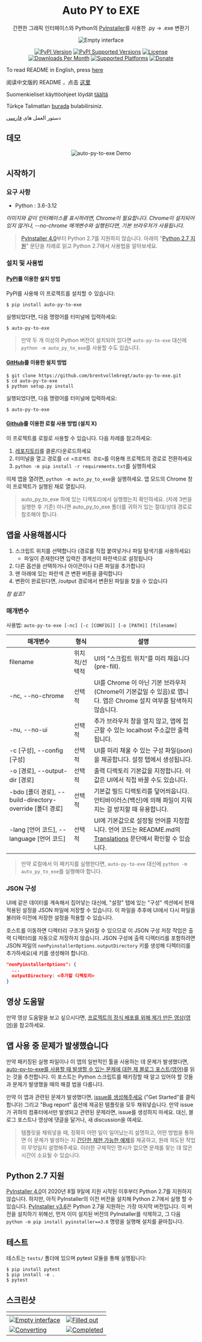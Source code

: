 <h1 align="center">Auto PY to EXE</h1>
<p align="center">간편한 그래픽 인터페이스와 Python의 <a href="https://pyinstaller.readthedocs.io/en/stable/index.html">PyInstaller</a>를 사용한 .py → .exe 변환기</p>

<p align="center">
    <img src="https://nitratine.net/posts/auto-py-to-exe/feature.png" alt="Empty interface">
</p>

<p align="center">
    <a href="https://pypi.org/project/auto-py-to-exe/"><img src="https://img.shields.io/pypi/v/auto-py-to-exe.svg" alt="PyPI Version"></a>
    <a href="https://pypi.org/project/auto-py-to-exe/"><img src="https://img.shields.io/pypi/pyversions/auto-py-to-exe.svg" alt="PyPI Supported Versions"></a>
    <a href="https://pypi.org/project/auto-py-to-exe/"><img src="https://img.shields.io/pypi/l/auto-py-to-exe.svg" alt="License"></a>
    <a href="https://pepy.tech/project/auto-py-to-exe"><img src="https://static.pepy.tech/badge/auto-py-to-exe/month" alt="Downloads Per Month"></a>
    <a href="https://pyinstaller.readthedocs.io/en/stable/requirements.html"><img src="https://img.shields.io/badge/platform-windows%20%7C%20linux%20%7C%20macos-lightgrey" alt="Supported Platforms"></a>
    <a href="https://www.buymeacoffee.com/brentvollebregt"><img src="https://img.shields.io/badge/-buy_me_a%C2%A0beer-gray?logo=buy-me-a-coffee" alt="Donate"></a>
</p>

To read README in English, press [here](./README.md)

阅读中文版的 README ，点击 [这里](./README-Chinese.md)

Suomenkieliset käyttöohjeet löydät [täältä](./README-Finnish.md)

Türkçe Talimatları [burada](./README-Turkish.md) bulabilirsiniz.

دستور العمل های [فارسی](./README-Persian.md)

## 데모

<p align="center">
    <img src="https://nitratine.net/posts/auto-py-to-exe/auto-py-to-exe-demo.gif" alt="auto-py-to-exe Demo">
</p>

## 시작하기

### 요구 사항

- Python : 3.6-3.12

_이미지와 같이 인터페이스를 표시하려면, Chrome이 필요합니다. Chrome이 설치되어 있지 않거나, --no-chrome 매개변수와 실행된다면, 기본 브라우저가 사용됩니다._

> [PyInstaller 4.0](https://github.com/pyinstaller/pyinstaller/releases/tag/v4.0)부터 Python 2.7를 지원하지 않습니다. 아래의 "[Python 2.7 지원](#python-27-지원)" 문단을 차례로 읽고 Python 2.7에서 사용법을 알아보세요.

### 설치 및 사용법

#### [PyPI](https://pypi.org/project/auto-py-to-exe/)를 이용한 설치 방법

PyPI를 사용해 이 프로젝트를 설치할 수 있습니다:

```
$ pip install auto-py-to-exe
```

실행되었다면, 다음 명령어를 터미널에 입력하세요:

```
$ auto-py-to-exe
```

> 만약 두 개 이상의 Python 버전이 설치되어 있다면 `auto-py-to-exe` 대신에 `python -m auto_py_to_exe`를 사용할 수도 있습니다.

#### [GitHub](https://github.com/brentvollebregt/auto-py-to-exe)를 이용한 설치 방법

```
$ git clone https://github.com/brentvollebregt/auto-py-to-exe.git
$ cd auto-py-to-exe
$ python setup.py install
```

실행되었다면, 다음 명령어를 터미널에 입력하세요:

```
$ auto-py-to-exe
```

#### [Github](https://github.com/brentvollebregt/auto-py-to-exe)를 이용한 로컬 사용 방법 (설치 X)

이 프로젝트를 로컬로 사용할 수 있습니다. 다음 차례를 참고하세요:

1. [레포지토리](https://github.com/brentvollebregt/auto-py-to-exe)를 클론/다운로드하세요
2. 터미널을 열고 경로를 `cd <프로젝트 경로>`를 이용해 프로젝트의 경로로 전환하세요
3. `python -m pip install -r requirements.txt`를 실행하세요

이제 앱을 열려면, `python -m auto_py_to_exe`을 실행하세요. 앱 모드의 Chrome 창이 프로젝트가 실행된 채로 열립니다.

> auto_py_to_exe 하에 있는 디렉토리에서 실행했는지 확인하세요. (차례 3번을 실행한 후 기준) 아니면 auto_py_to_exe 폴더를 귀하가 있는 절대/상대 경로로 참조해야 합니다.

## 앱을 사용해봅시다

1. 스크립트 위치를 선택합니다 (경로를 직접 붙여넣거나 파일 탐색기를 사용하세요)
   - 파일이 존재한다면 입력칸 경계선이 파란색으로 설정됩니다
2. 다른 옵션을 선택하거나 아이콘이나 다른 파일을 추가합니다
3. 맨 아래에 있는 파란색 큰 변환 버튼을 클릭합니다
4. 변환이 완료된다면, /output 경로에서 변환된 파일을 찾을 수 있습니다

_참 쉽죠?_

### 매개변수

사용법: `auto-py-to-exe [-nc] [-c [CONFIG]] [-o [PATH]] [filename]`

| 매개변수                                                 | 형식          | 설명                                                                                                                                    |
| -------------------------------------------------------- | ------------- | --------------------------------------------------------------------------------------------------------------------------------------- |
| filename                                                 | 위치적/선택적 | UI의 "스크립트 위치"를 미리 채웁니다(pre-fill).                                                                                         |
| -nc, --no-chrome                                         | 선택적        | UI를 Chrome 이 아닌 기본 브라우저(Chrome이 기본값일 수 있음)로 엽니다. 앱은 Chrome 설치 여부를 탐색하지 않습니다.                       |
| -nu, --no-ui                                             | 선택적        | 추가 브라우저 창을 열지 않고, 앱에 접근할 수 있는 localhost 주소값만 출력됩니다.                                                        |
| -c [구성], --config [구성]                               | 선택적        | UI를 미리 채울 수 있는 구성 파일(json)을 제공합니다. 설정 탭에서 생성됩니다.                                                            |
| -o [경로], --output-dir [경로]                           | 선택적        | 출력 디렉토리 기본값을 지정합니다. 이 값은 UI에서 직접 바꿀 수도 있습니다.                                                              |
| -bdo [폴더 경로], --build-directory-override [폴더 경로] | 선택적        | 기본값 빌드 디렉토리를 덮어씌웁니다. 안티바이러스(백신)에 의해 파일이 지워지는 걸 방지할 때 유용합니다.                                 |
| -lang [언어 코드], --language [언어 코드]                | 선택적        | UI에 기본값으로 설정될 언어를 지정합니다. 언어 코드는 README.md의 [Translations](./README.md#translations) 문단에서 확인할 수 있습니다. |

> 만약 로컬에서 이 패키지를 실행한다면, `auto-py-to-exe` 대신에 `python -m auto_py_to_exe`를 실행해야 합니다.

### JSON 구성

UI에 같은 데이터를 계속해서 집어넣는 대신에, "설정" 탭에 있는 "구성" 섹션에서 현재 적용된 설정을 JSON 파일에 저장할 수 있습니다. 이 파일을 추후에 UI에서 다시 파일을 불러와 이전에 저장한 설정을 적용할 수 있습니다.

호스트를 이동하면 디렉터리 구조가 달라질 수 있으므로 이 JSON 구성 저장 작업은 출력 디렉터리를 자동으로 저장하지 않습니다. JSON 구성에 출력 디렉터리를 포함하려면 JSON 파일의 `nonPyinstallerOptions.outputDirectory` 키를 생성해 디렉터리를 추가하세요(새 키를 생성해야 합니다).

```json
"nonPyinstallerOptions": {
  ...
  outputDirectory: <추가할 디렉토리>
}
```

## 영상 도움말

만약 영상 도움말을 보고 싶으시다면, [프로젝트의 정식 배포를 위해 제가 만든 영상(영어)](https://youtu.be/OZSZHmWSOeM)을 참고하세요.

## 앱 사용 중 문제가 발생했습니다

만약 패키징된 실행 파일이나 이 앱의 일반적인 툴을 사용하는 데 문제가 발생했다면, [auto-py-to-exe를 사용할 때 발생할 수 있는 문제에 대한 제 블로그 포스트(영어)](https://nitratine.net/blog/post/issues-when-using-auto-py-to-exe/?utm_source=auto_py_to_exe&utm_medium=readme_link&utm_campaign=auto_py_to_exe_help)를 읽는 것을 추천합니다. 이 포스트는 Python 스크립트를 패키징할 때 알고 있어야 할 것들과 문제가 발생했을 때의 해결 법을 다룹니다.

만약 이 앱과 관련된 문제가 발생했다면, [issue를 생성해주세요](https://github.com/brentvollebregt/auto-py-to-exe/issues/new/choose) ("Get Started"를 클릭합니다) 그리고 "Bug report" 옵션에 제공된 템플릿을 모두 채워넣습니다. 만약 issue가 귀하의 컴퓨터에서만 발생되고 관련된 문제라면, issue를 생성하지 마세요. 대신, 블로그 포스트나 영상에 댓글을 달거나, 새 discussion을 여세요.

> 템플릿을 채워넣을 때, 정확히 어떤 일이 일어났는지 설명하고, 어떤 방법을 통하면 이 문제가 발생하는 지 [간단한 재현 가능한 예제](https://stackoverflow.com/help/minimal-reproducible-example)를 제공하고, 원래 의도된 작업이 무엇일지 설명해주세요. 이러한 구체적인 명시가 없으면 문제를 찾는 데 많은 시간이 소요될 수 있습니다.

## Python 2.7 지원

[PyInstaller 4.0](https://github.com/pyinstaller/pyinstaller/releases/tag/v4.0)이 2020년 8월 9일에 지원 시작된 이후부터 Python 2.7를 지원하지 않습니다. 하지만, 아직 PyInstaller의 이전 버전을 설치해 Python 2.7에서 실행 할 수 있습니다. [PyInstaller v3.6](https://github.com/pyinstaller/pyinstaller/releases/tag/v3.6)은 Python 2.7을 지원하는 가장 마지막 버전입니다. 이 버전을 설치하기 위해선, 먼저 이미 설치된 버전의 PyInstaller를 삭제하고, 그 다음 `python -m pip install pyinstaller==3.6` 명령을 실행해 설치를 끝마칩니다.

## 테스트

테스트는 `tests/` 폴더에 있으며 pytest 모듈을 통해 실행됩니다:

```
$ pip install pytest
$ pip install -e .
$ pytest
```

## 스크린샷

| <!-- -->                                                                                                                                             | <!-- -->                                                                                                                              |
| ---------------------------------------------------------------------------------------------------------------------------------------------------- | ------------------------------------------------------------------------------------------------------------------------------------- |
| [![Empty interface](https://nitratine.net/posts/auto-py-to-exe/empty-interface.png)](https://nitratine.net/posts/auto-py-to-exe/empty-interface.png) | [![Filled out](https://nitratine.net/posts/auto-py-to-exe/filled-out.png)](https://nitratine.net/posts/auto-py-to-exe/filled-out.png) |
| [![Converting](https://nitratine.net/posts/auto-py-to-exe/converting.png)](https://nitratine.net/posts/auto-py-to-exe/converting.png)                | [![Completed](https://nitratine.net/posts/auto-py-to-exe/completed.png)](https://nitratine.net/posts/auto-py-to-exe/completed.png)    |
